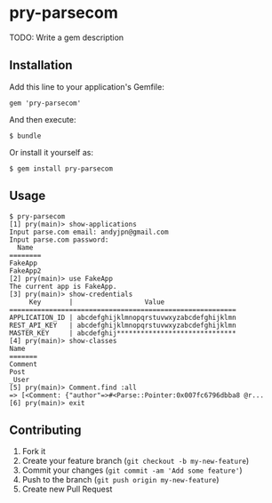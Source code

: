 # pry-parsecom

TODO: Write a gem description

## Installation

Add this line to your application's Gemfile:

    gem 'pry-parsecom'

And then execute:

    $ bundle

Or install it yourself as:

    $ gem install pry-parsecom

## Usage

    $ pry-parsecom
    [1] pry(main)> show-applications
    Input parse.com email: andyjpn@gmail.com
    Input parse.com password: 
      Name
    ========
    FakeApp
    FakeApp2
    [2] pry(main)> use FakeApp
    The current app is FakeApp.
    [3] pry(main)> show-credentials
         Key       |                  Value
    =========================================================
    APPLICATION_ID | abcdefghijklmnopqrstuvwxyzabcdefghijklmn
    REST_API_KEY   | abcdefghijklmnopqrstuvwxyzabcdefghijklmn
    MASTER_KEY     | abcdefghij******************************
    [4] pry(main)> show-classes
    Name  
    =======
    Comment
    Post   
    _User  
    [5] pry(main)> Comment.find :all
    => [<Comment: {"author"=>#<Parse::Pointer:0x007fc6796dbba8 @r...
    [6] pry(main)> exit

## Contributing

1. Fork it
2. Create your feature branch (`git checkout -b my-new-feature`)
3. Commit your changes (`git commit -am 'Add some feature'`)
4. Push to the branch (`git push origin my-new-feature`)
5. Create new Pull Request
